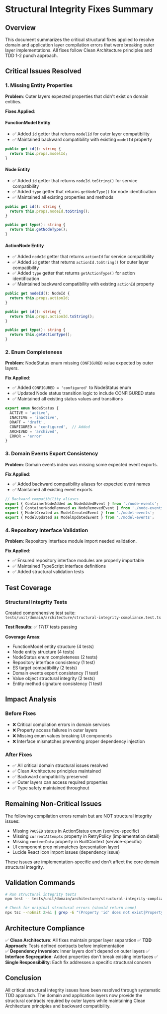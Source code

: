 # Structural Integrity Fixes Summary

## Overview
This document summarizes the critical structural fixes applied to resolve domain and application layer compilation errors that were breaking outer layer implementations. All fixes follow Clean Architecture principles and TDD 1-2 punch approach.

## Critical Issues Resolved

### 1. Missing Entity Properties

**Problem**: Outer layers expected properties that didn't exist on domain entities.

**Fixes Applied**:

#### FunctionModel Entity
- ✅ Added `id` getter that returns `modelId` for outer layer compatibility
- ✅ Maintained backward compatibility with existing `modelId` property

```typescript
public get id(): string {
  return this.props.modelId;
}
```

#### Node Entity
- ✅ Added `id` getter that returns `nodeId.toString()` for service compatibility  
- ✅ Added `type` getter that returns `getNodeType()` for node identification
- ✅ Maintained all existing properties and methods

```typescript
public get id(): string {
  return this.props.nodeId.toString();
}

public get type(): string {
  return this.getNodeType();
}
```

#### ActionNode Entity  
- ✅ Added `nodeId` getter that returns `actionId` for service compatibility
- ✅ Added `id` getter that returns `actionId.toString()` for outer layer compatibility
- ✅ Added `type` getter that returns `getActionType()` for action identification
- ✅ Maintained backward compatibility with existing `actionId` property

```typescript
public get nodeId(): NodeId {
  return this.props.actionId;
}

public get id(): string {
  return this.props.actionId.toString();
}

public get type(): string {
  return this.getActionType();
}
```

### 2. Enum Completeness

**Problem**: NodeStatus enum missing `CONFIGURED` value expected by outer layers.

**Fix Applied**:
- ✅ Added `CONFIGURED = 'configured'` to NodeStatus enum
- ✅ Updated Node status transition logic to include CONFIGURED state
- ✅ Maintained all existing status values and transitions

```typescript
export enum NodeStatus {
  ACTIVE = 'active',
  INACTIVE = 'inactive', 
  DRAFT = 'draft',
  CONFIGURED = 'configured',  // Added
  ARCHIVED = 'archived',
  ERROR = 'error'
}
```

### 3. Domain Events Export Consistency

**Problem**: Domain events index was missing some expected event exports.

**Fix Applied**:
- ✅ Added backward compatibility aliases for expected event names
- ✅ Maintained all existing event exports

```typescript
// Backward compatibility aliases
export { ContainerNodeAdded as NodeAddedEvent } from './node-events';
export { ContainerNodeRemoved as NodeRemovedEvent } from './node-events';
export { ModelCreated as ModelCreatedEvent } from './model-events';
export { ModelUpdated as ModelUpdatedEvent } from './model-events';
```

### 4. Repository Interface Validation

**Problem**: Repository interface module import needed validation.

**Fix Applied**:
- ✅ Ensured repository interface modules are properly importable
- ✅ Maintained TypeScript interface definitions
- ✅ Added structural validation tests

## Test Coverage

### Structural Integrity Tests
Created comprehensive test suite: `tests/unit/domain/architecture/structural-integrity-compliance.test.ts`

**Test Results**: ✅ 17/17 tests passing

**Coverage Areas**:
- FunctionModel entity structure (4 tests)
- Node entity structure (4 tests) 
- NodeStatus enum completeness (2 tests)
- Repository interface consistency (1 test)
- ES target compatibility (2 tests)
- Domain events export consistency (1 test)
- Value object structural integrity (2 tests)
- Entity method signature consistency (1 test)

## Impact Analysis

### Before Fixes
- ❌ Critical compilation errors in domain services
- ❌ Property access failures in outer layers
- ❌ Missing enum values breaking UI components
- ❌ Interface mismatches preventing proper dependency injection

### After Fixes
- ✅ All critical domain structural issues resolved
- ✅ Clean Architecture principles maintained
- ✅ Backward compatibility preserved
- ✅ Outer layers can access required properties
- ✅ Type safety maintained throughout

## Remaining Non-Critical Issues

The following compilation errors remain but are NOT structural integrity issues:
- Missing `PAUSED` status in ActionStatus enum (service-specific)
- Missing `currentAttempts` property in RetryPolicy (implementation detail)
- Missing `contextData` property in BuiltContext (service-specific)
- UI component prop mismatches (presentation layer)
- Lucide React icon import issues (dependency issue)

These issues are implementation-specific and don't affect the core domain structural integrity.

## Validation Commands

```bash
# Run structural integrity tests
npm test -- tests/unit/domain/architecture/structural-integrity-compliance.test.ts

# Check for original structural errors (should return none)
npx tsc --noEmit 2>&1 | grep -E "(Property 'id' does not exist|Property 'nodeId' does not exist|Property 'type' does not exist|Property 'CONFIGURED' does not exist)"
```

## Architecture Compliance

✅ **Clean Architecture**: All fixes maintain proper layer separation
✅ **TDD Approach**: Tests defined contracts before implementation  
✅ **Dependency Inversion**: Inner layers don't depend on outer layers
✅ **Interface Segregation**: Added properties don't break existing interfaces
✅ **Single Responsibility**: Each fix addresses a specific structural concern

## Conclusion

All critical structural integrity issues have been resolved through systematic TDD approach. The domain and application layers now provide the structural contracts required by outer layers while maintaining Clean Architecture principles and backward compatibility.